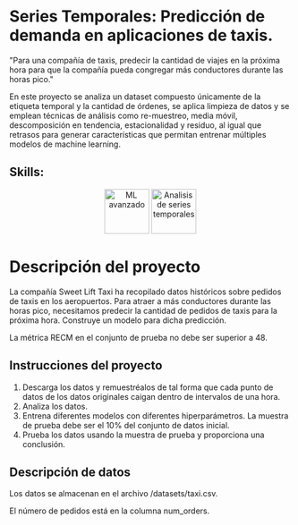 # Series Temporales: Predicción de demanda en aplicaciones de taxis.

"Para una compañía de taxis, predecir la cantidad de viajes en la próxima hora para que la compañía pueda congregar más conductores durante las horas pico."

En este proyecto se analiza un dataset compuesto únicamente de la etiqueta temporal y la cantidad de órdenes, se aplica limpieza de datos y se emplean técnicas de análisis como re-muestreo, media móvil, descomposición en tendencia, estacionalidad y residuo, al igual que retrasos para generar características que permitan entrenar múltiples modelos de machine learning.

## Skills:
<div align='center'>
  <img width="80" alt="ML avanzado" src="https://github.com/user-attachments/assets/64c66a60-e738-40b0-b89c-c1840ff9ba80">
<img width="80" alt="Analisis de series temporales" src="https://github.com/user-attachments/assets/1310b36f-456a-4cad-8241-556d0d6ee18c">



</div>

# Descripción del proyecto
La compañía Sweet Lift Taxi ha recopilado datos históricos sobre pedidos de taxis en los aeropuertos. Para atraer a más conductores durante las horas pico, necesitamos predecir la cantidad de pedidos de taxis para la próxima hora. Construye un modelo para dicha predicción.

La métrica RECM en el conjunto de prueba no debe ser superior a 48.

## Instrucciones del proyecto
1. Descarga los datos y remuestréalos de tal forma que cada punto de datos de los datos originales caigan dentro de intervalos de una hora.
2. Analiza los datos.
3. Entrena diferentes modelos con diferentes hiperparámetros. La muestra de prueba debe ser el 10% del conjunto de datos inicial.
4. Prueba los datos usando la muestra de prueba y proporciona una conclusión.

## Descripción de datos

Los datos se almacenan en el archivo /datasets/taxi.csv.

El número de pedidos está en la columna num_orders.


